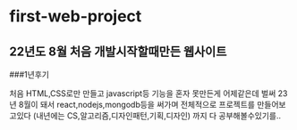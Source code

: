# first-web-project

## 22년도 8월 처음 개발시작할때만든 웹사이트

###1년후기

처음 HTML,CSS로만 만들고 javascript등 기능을 혼자 못만든게 어제같은데
벌써 23년 8월이 돼서 
react,nodejs,mongodb등을 써가며 전체적으로 프로젝트를 만들어보고있다
(내년에는 CS,알고리즘,디자인패턴,기획,디자인) 까지 다 공부해볼수있기를..

